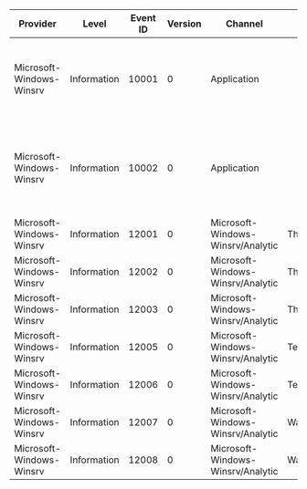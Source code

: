 Provider                  |  Level        |  Event ID  |  Version  |  Channel                            |  Task                        |  Opcode  |  Keyword  |  Message
--------------------------|---------------|------------|-----------|-------------------------------------|------------------------------|----------|-----------|--------------------------------------------------------------------------
Microsoft-Windows-Winsrv  |  Information  |  10001     |  0        |  Application                        |                              |          |           |  The following application attempted to veto the shutdown: {AppName}.
Microsoft-Windows-Winsrv  |  Information  |  10002     |  0        |  Application                        |                              |          |           |  The following application was terminated because it was hung: {AppName}.
Microsoft-Windows-Winsrv  |  Information  |  12001     |  0        |  Microsoft-Windows-Winsrv/Analytic  |  ThreadShutdown              |  Start   |  Perf     |
Microsoft-Windows-Winsrv  |  Information  |  12002     |  0        |  Microsoft-Windows-Winsrv/Analytic  |  ThreadShutdown              |  Stop    |  Perf     |
Microsoft-Windows-Winsrv  |  Information  |  12003     |  0        |  Microsoft-Windows-Winsrv/Analytic  |  ThreadShutdown_SentMessage  |          |  Perf     |
Microsoft-Windows-Winsrv  |  Information  |  12005     |  0        |  Microsoft-Windows-Winsrv/Analytic  |  TerminateProcess            |  Start   |  Perf     |
Microsoft-Windows-Winsrv  |  Information  |  12006     |  0        |  Microsoft-Windows-Winsrv/Analytic  |  TerminateProcess            |  Stop    |  Perf     |
Microsoft-Windows-Winsrv  |  Information  |  12007     |  0        |  Microsoft-Windows-Winsrv/Analytic  |  WaitForProcess              |  Start   |  Perf     |
Microsoft-Windows-Winsrv  |  Information  |  12008     |  0        |  Microsoft-Windows-Winsrv/Analytic  |  WaitForProcess              |  Stop    |  Perf     |